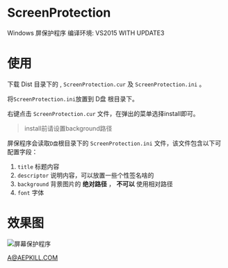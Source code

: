 # ScreenProtection

Windows 屏保护程序
编译环境: VS2015 WITH UPDATE3

# 使用

下载 Dist 目录下的 , `ScreenProtection.cur` 及 `ScreenProtection.ini` 。

将`ScreenProtection.ini`放置到 D盘 根目录下。

右键点击 `ScreenProtection.cur` 文件，在弹出的菜单选择install即可。

> install前请设置background路径


屏保程序会读取`D盘`根目录下的 `ScreenProtection.ini` 文件，该文件包含以下可配置字段：
  1. `title` 标题内容 
  2. `descriptor` 说明内容，可以放置一些个性签名啥的 
  3. `background` 背景图片的 **绝对路径** ， **不可以** 使用相对路径 
  4. `font` 字体 

# 效果图
![屏幕保护程序](https://github.com/AepKill/ScreenProtection/blob/master/Picture/result.png?raw=true)

A@AEPKILL.COM
